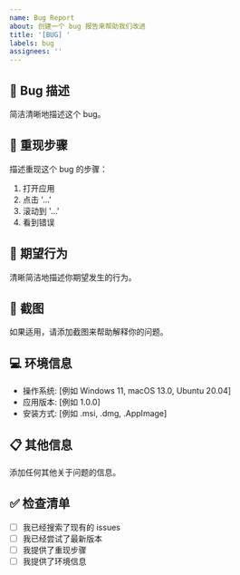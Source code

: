 ```yaml
---
name: Bug Report
about: 创建一个 bug 报告来帮助我们改进
title: '[BUG] '
labels: bug
assignees: ''
---
```


## 🐛 Bug 描述

简洁清晰地描述这个 bug。

## 🔄 重现步骤

描述重现这个 bug 的步骤：

1. 打开应用
2. 点击 '...'
3. 滚动到 '...'
4. 看到错误

## 🎯 期望行为

清晰简洁地描述你期望发生的行为。

## 📸 截图

如果适用，请添加截图来帮助解释你的问题。

## 💻 环境信息

- 操作系统: [例如 Windows 11, macOS 13.0, Ubuntu 20.04]
- 应用版本: [例如 1.0.0]
- 安装方式: [例如 .msi, .dmg, .AppImage]

## 📋 其他信息

添加任何其他关于问题的信息。

## ✅ 检查清单

- [ ] 我已经搜索了现有的 issues
- [ ] 我已经尝试了最新版本
- [ ] 我提供了重现步骤
- [ ] 我提供了环境信息
